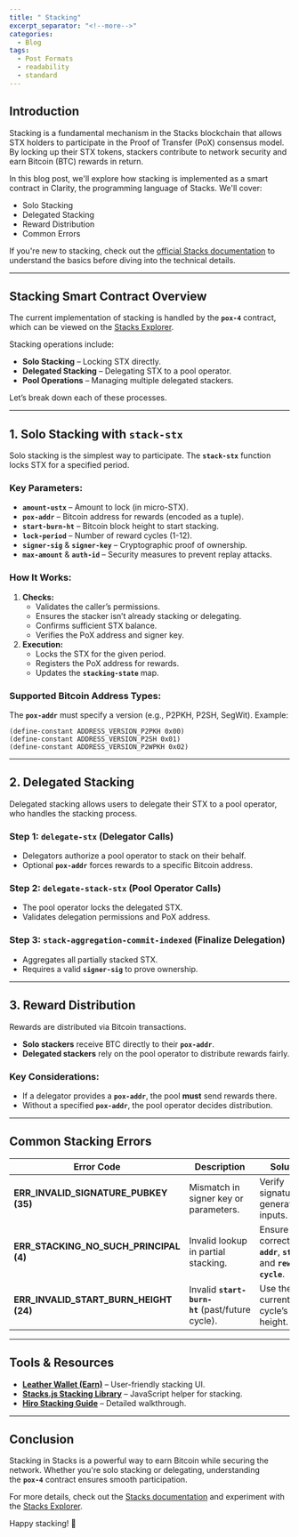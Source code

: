 ```yaml
---
title: " Stacking"
excerpt_separator: "<!--more-->"
categories:
  - Blog
tags:
  - Post Formats
  - readability
  - standard
---
```



## **Introduction**

Stacking is a fundamental mechanism in the Stacks blockchain that allows STX holders to participate in the Proof of Transfer (PoX) consensus model. By locking up their STX tokens, stackers contribute to network security and earn Bitcoin (BTC) rewards in return.

In this blog post, we'll explore how stacking is implemented as a smart contract in Clarity, the programming language of Stacks. We'll cover:

- Solo Stacking
- Delegated Stacking
- Reward Distribution
- Common Errors

If you're new to stacking, check out the [official Stacks documentation](https://docs.stacks.co/) to understand the basics before diving into the technical details.

---

## **Stacking Smart Contract Overview**

The current implementation of stacking is handled by the **`pox-4`** contract, which can be viewed on the [Stacks Explorer](https://explorer.stacks.co/).

Stacking operations include:

- **Solo Stacking** – Locking STX directly.
- **Delegated Stacking** – Delegating STX to a pool operator.
- **Pool Operations** – Managing multiple delegated stackers.

Let’s break down each of these processes.

---

## **1. Solo Stacking with `stack-stx`**

Solo stacking is the simplest way to participate. The **`stack-stx`** function locks STX for a specified period.

### **Key Parameters:**

- **`amount-ustx`** – Amount to lock (in micro-STX).
- **`pox-addr`** – Bitcoin address for rewards (encoded as a tuple).
- **`start-burn-ht`** – Bitcoin block height to start stacking.
- **`lock-period`** – Number of reward cycles (1-12).
- **`signer-sig`** & **`signer-key`** – Cryptographic proof of ownership.
- **`max-amount`** & **`auth-id`** – Security measures to prevent replay attacks.

### **How It Works:**

1. **Checks:**
    - Validates the caller’s permissions.
    - Ensures the stacker isn’t already stacking or delegating.
    - Confirms sufficient STX balance.
    - Verifies the PoX address and signer key.
2. **Execution:**
    - Locks the STX for the given period.
    - Registers the PoX address for rewards.
    - Updates the **`stacking-state`** map.

### **Supported Bitcoin Address Types:**

The **`pox-addr`** must specify a version (e.g., P2PKH, P2SH, SegWit). Example:



```
(define-constant ADDRESS_VERSION_P2PKH 0x00)
(define-constant ADDRESS_VERSION_P2SH 0x01)
(define-constant ADDRESS_VERSION_P2WPKH 0x02)
```

---

## **2. Delegated Stacking**

Delegated stacking allows users to delegate their STX to a pool operator, who handles the stacking process.

### **Step 1: `delegate-stx` (Delegator Calls)**

- Delegators authorize a pool operator to stack on their behalf.
- Optional **`pox-addr`** forces rewards to a specific Bitcoin address.

### **Step 2: `delegate-stack-stx` (Pool Operator Calls)**

- The pool operator locks the delegated STX.
- Validates delegation permissions and PoX address.

### **Step 3: `stack-aggregation-commit-indexed` (Finalize Delegation)**

- Aggregates all partially stacked STX.
- Requires a valid **`signer-sig`** to prove ownership.

---

## **3. Reward Distribution**

Rewards are distributed via Bitcoin transactions.

- **Solo stackers** receive BTC directly to their **`pox-addr`**.
- **Delegated stackers** rely on the pool operator to distribute rewards fairly.

### **Key Considerations:**

- If a delegator provides a **`pox-addr`**, the pool **must** send rewards there.
- Without a specified **`pox-addr`**, the pool operator decides distribution.

---

## **Common Stacking Errors**

| **Error Code** | **Description** | **Solution** |
| --- | --- | --- |
| **ERR_INVALID_SIGNATURE_PUBKEY (35)** | Mismatch in signer key or parameters. | Verify signature generation inputs. |
| **ERR_STACKING_NO_SUCH_PRINCIPAL (4)** | Invalid lookup in partial stacking. | Ensure correct **`pox-addr`**, **`stacker`**, and **`reward-cycle`**. |
| **ERR_INVALID_START_BURN_HEIGHT (24)** | Invalid **`start-burn-ht`** (past/future cycle). | Use the current cycle’s burn height. |

---

## **Tools & Resources**

- [**Leather Wallet (Earn)**](https://leather.io/earn) – User-friendly stacking UI.
- [**Stacks.js Stacking Library**](https://github.com/stacks-network/stacks.js) – JavaScript helper for stacking.
- [**Hiro Stacking Guide**](https://hiro.so/stacking) – Detailed walkthrough.

---

## **Conclusion**

Stacking in Stacks is a powerful way to earn Bitcoin while securing the network. Whether you're solo stacking or delegating, understanding the **`pox-4`** contract ensures smooth participation.

For more details, check out the [Stacks documentation](https://docs.stacks.co/) and experiment with the [Stacks Explorer](https://explorer.stacks.co/).

Happy stacking! 🚀